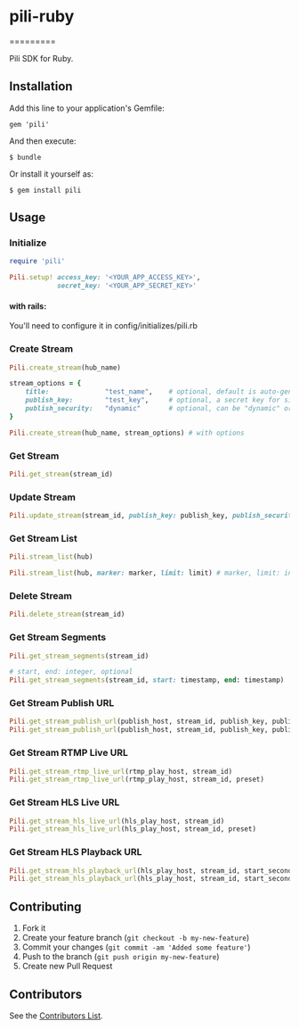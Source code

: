 # pili-ruby
=========

Pili SDK for Ruby.

## Installation

Add this line to your application's Gemfile:

    gem 'pili'

And then execute:

    $ bundle

Or install it yourself as:

    $ gem install pili

## Usage

### Initialize

```ruby
require 'pili'

Pili.setup! access_key: '<YOUR_APP_ACCESS_KEY>', 
			secret_key: '<YOUR_APP_SECRET_KEY>'
```
	
#### with rails:

You'll need to configure it in config/initializes/pili.rb


### Create Stream

```ruby
Pili.create_stream(hub_name)

stream_options = {
	title:				"test_name", 	# optional, default is auto-generated
    publish_key:		"test_key",   	# optional, a secret key for signing the <publishToken>
	publish_security: 	"dynamic"		# optional, can be "dynamic" or "static", default is "dynamic"
}

Pili.create_stream(hub_name, stream_options) # with options
```

### Get Stream

```ruby
Pili.get_stream(stream_id)
```
	
### Update Stream

```ruby
Pili.update_stream(stream_id, publish_key: publish_key, publish_security: publish_security)
```
	
### Get Stream List

```ruby
Pili.stream_list(hub)

Pili.stream_list(hub, marker: marker, limit: limit) # marker, limit: integer, optional
```

### Delete Stream

```ruby
Pili.delete_stream(stream_id)
```
	
### Get Stream Segments

```ruby
Pili.get_stream_segments(stream_id)
```

```ruby
# start, end: integer, optional
Pili.get_stream_segments(stream_id, start: timestamp, end: timestamp)
```

### Get Stream Publish URL

```ruby
Pili.get_stream_publish_url(publish_host, stream_id, publish_key, publish_security)
Pili.get_stream_publish_url(publish_host, stream_id, publish_key, publish_security, timestamp)
```
	
### Get Stream RTMP Live URL

```ruby
Pili.get_stream_rtmp_live_url(rtmp_play_host, stream_id)
Pili.get_stream_rtmp_live_url(rtmp_play_host, stream_id, preset)
```

### Get Stream HLS Live URL

```ruby
Pili.get_stream_hls_live_url(hls_play_host, stream_id)
Pili.get_stream_hls_live_url(hls_play_host, stream_id, preset)
```
	
### Get Stream HLS Playback URL

```ruby
Pili.get_stream_hls_playback_url(hls_play_host, stream_id, start_second, end_second)
Pili.get_stream_hls_playback_url(hls_play_host, stream_id, start_second, end_second, preset)
```


## Contributing

1. Fork it
2. Create your feature branch (`git checkout -b my-new-feature`)
3. Commit your changes (`git commit -am 'Added some feature'`)
4. Push to the branch (`git push origin my-new-feature`)
5. Create new Pull Request

## Contributors

See the [Contributors List](https://github.com/pili-io/pili-sdk-ruby/graphs/contributors).
